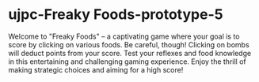 # ujpc-Freaky Foods-prototype-5
Welcome to "Freaky Foods" – a captivating game where your goal is to score by clicking on various foods. Be careful, though! Clicking on bombs will deduct points from your score. Test your reflexes and food knowledge in this entertaining and challenging gaming experience. Enjoy the thrill of making strategic choices and aiming for a high score!
